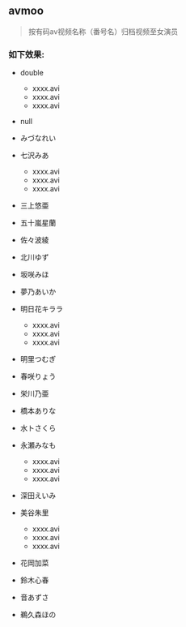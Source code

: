 ## avmoo

> 按有码av视频名称（番号名）归档视频至女演员


### 如下效果:
+ double
    + xxxx.avi
    + xxxx.avi
    + xxxx.avi
+ null
+ みづなれい
+ 七沢みあ
    + xxxx.avi
    + xxxx.avi
    + xxxx.avi
+ 三上悠亜
+ 五十嵐星蘭
+ 佐々波綾
+ 北川ゆず
+ 坂咲みほ
+ 夢乃あいか
+ 明日花キララ
    + xxxx.avi
    + xxxx.avi
    + xxxx.avi
+ 明里つむぎ
+ 春咲りょう
+ 栄川乃亜
+ 橋本ありな
+ 水トさくら
+ 永瀬みなも
    + xxxx.avi
    + xxxx.avi
    + xxxx.avi
+ 深田えいみ
+ 美谷朱里
    + xxxx.avi
    + xxxx.avi
    + xxxx.avi
+ 花岡加菜
+ 鈴木心春
+ 音あずさ

+ 鵜久森ほの
